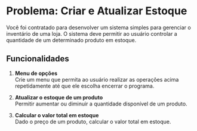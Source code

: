 # Problema: Criar e Atualizar Estoque

Você foi contratado para desenvolver um sistema simples para gerenciar o inventário de uma loja. 
O sistema deve permitir ao usuário controlar a quantidade de um determinado produto em estoque.

## Funcionalidades

1. **Menu de opções**  
   Crie um menu que permita ao usuário realizar as operações acima repetidamente até que ele escolha encerrar o programa.

2. **Atualizar o estoque de um produto**  
   Permitir aumentar ou diminuir a quantidade disponível de um produto.

3. **Calcular o valor total em estoque**  
   Dado o preço de um produto, calcular o valor total em estoque.